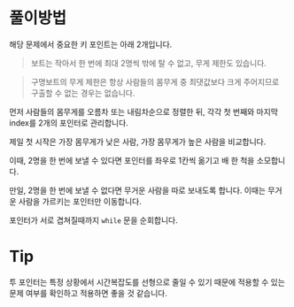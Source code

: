 # 풀이방법

해당 문제에서 중요한 키 포인트는 아래 2개입니다.

> 보트는 작아서 한 번에 최대 2명씩 밖에 탈 수 없고, 무게 제한도 있습니다.

> 구명보트의 무게 제한은 항상 사람들의 몸무게 중 최댓값보다 크게 주어지므로 구출할 수 없는 경우는 없습니다.

먼저 사람들의 몸무게를 오름차 또는 내림차순으로 정렬한 뒤, 각각 첫 번째와 마지막 index를 2개의 포인터로 관리합니다.

제일 첫 시작은 가장 몸무게가 낮은 사람, 가장 몸무게가 높은 사람을 비교합니다.

이때, 2명을 한 번에 보낼 수 있다면 포인터를 좌우로 1칸씩 옮기고 배 한 척을 소모합니다.

만일, 2명을 한 번에 보낼 수 없다면 무거운 사람을 따로 보내도록 합니다. 이때는 무거운 사람을 가르키는 포인터만 이동합니다.

포인터가 서로 겹쳐질때까지 `while` 문을 순회합니다.

# Tip

투 포인터는 특정 상황에서 시간복잡도를 선형으로 줄일 수 있기 때문에 적용할 수 있는 문제 여부를 확인하고 적용하면 좋을 것 같습니다.